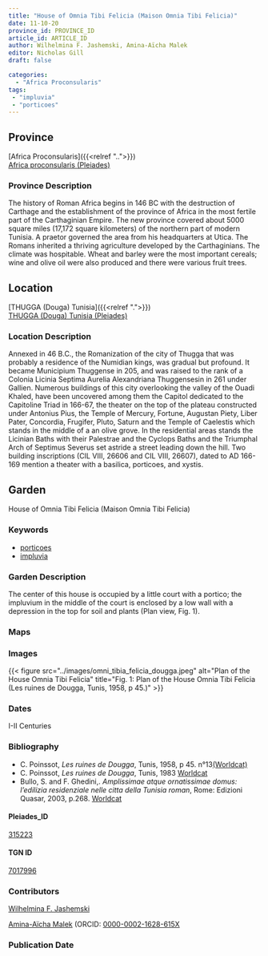 ```yaml
---
title: "House of Omnia Tibi Felicia (Maison Omnia Tibi Felicia)"
date: 11-10-20
province_id: PROVINCE_ID
article_id: ARTICLE_ID
author: Wilhelmina F. Jashemski, Amina-Aïcha Malek
editor: Nicholas Gill
draft: false

categories:
  - "Africa Proconsularis"
tags:
 - "impluvia"
 - "porticoes"
---
```


## Province
[Africa Proconsularis]({{<relref "..">}}) \
[Africa proconsularis (Pleiades)](https://pleiades.stoa.org/places/991341)

### Province Description

The history of Roman Africa begins in 146 BC with the destruction of Carthage and the establishment of the province of Africa in the most fertile part of the Carthaginian Empire. The new province covered about 5000 square miles (17,172 square kilometers) of the northern part of modern Tunisia. A praetor governed the area from his headquarters at Utica. The Romans inherited a thriving agriculture developed by the Carthaginians. The climate was hospitable. Wheat and barley were the most important cereals; wine and olive oil were also produced and there were various fruit trees.

## Location
[THUGGA (Douga) Tunisia]({{<relref ".">}}) \
[THUGGA (Douga) Tunisia (Pleiades)](https://pleiades.stoa.org/places/315223)

<!--### Plan of City

{{< figure src="../images/Doua_plan_city.jpg" alt="Plan of Thugga" title="Plan of the Thugga" >}}
-->
### Location Description

Annexed in 46 B.C., the Romanization of the city of Thugga that was probably a residence of the Numidian kings, was gradual but profound. It became Municipium Thuggense in 205, and was raised to the rank of a Colonia Licinia Septima Aurelia Alexandriana Thuggensesin in 261 under Gallien. Numerous buildings of this city overlooking the valley of the Ouadi Khaled, have been uncovered among them the Capitol dedicated to the Capitoline Triad in 166-67, the theater on the top of the plateau constructed under Antonius Pius, the Temple of Mercury, Fortune, Augustan Piety, Liber Pater, Concordia, Frugifer, Pluto, Saturn and the Temple of Caelestis which stands in the middle of a an olive grove. In the residential areas stands the Licinian Baths with their Palestrae and the Cyclops Baths and the Triumphal Arch of Septimus Severus set astride a street leading down the hill. Two building inscriptions (CIL VIII, 26606 and CIL VIII, 26607), dated to AD 166-169 mention a theater with a basilica, porticoes, and xystis.

## Garden

House of Omnia Tibi Felicia (Maison Omnia Tibi Felicia)

### Keywords

- [porticoes](http://vocab.getty.edu/page/aat/300004145)
- [impluvia](http://vocab.getty.edu/page/aat/300129867)

### Garden Description

The center of this house is occupied by a little court with a portico; the impluvium in the middle of the court is enclosed by a low wall with a depression in the top for soil and plants (Plan view, Fig. 1).

### Maps

### Images

{{< figure src="../images/omni_tibia_felicia_dougga.jpeg" alt="Plan of the House Omnia Tibi Felicia" title="Fig. 1: Plan of the House Omnia Tibi Felicia (Les ruines de Dougga, Tunis, 1958, p 45.)" >}}

### Dates

I-II Centuries  

### Bibliography

* C. Poinssot, *Les ruines de Dougga*, Tunis, 1958, p 45. n°13[(Worldcat)](http://www.worldcat.org/oclc/804952011)
* C. Poinssot, *Les ruines de Dougga*, Tunis, 1983 [Worldcat](http://www.worldcat.org/oclc/475099061)
* Bullo, S. and F. Ghedini,. *Amplissimae atque ornatissimae domus: l’edilizia residenziale nelle citta della Tunisia roman*, Rome: Edizioni Quasar, 2003, p.268. [Worldcat](http://www.worldcat.org/oclc/989088620)


#### Pleiades_ID

[315223](https://pleiades.stoa.org/places/315223)

#### TGN ID

[7017996](http://vocab.getty.edu/page/tgn/7017996)

### Contributors

[Wilhelmina F. Jashemski](http://worldcat.org/identities/lccn-n80037970/)

[Amina-Aïcha Malek](http://worldcat.org/identities/lccn-n2012075871/) (ORCID: [0000-0002-1628-615X](https://orcid.org/0000-0002-1628-615X)

### Publication Date